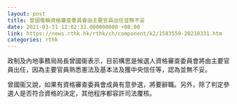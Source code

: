 ```yaml
---
layout: post
title: 曾國衞稱資格審查委員會由主要官員出任並無不妥
date: 2021-03-31 12:02:32.000000000 +08:00
link: https://news.rthk.hk/rthk/ch/component/k2/1583559-20210331.htm
categories: rthk
---
```


政制及內地事務局局長曾國衞表示，目前構思是候選人資格審查委員會將由主要官員出任，因為主要官員熟悉憲法及基本法及獲中央信任等，認為並無不妥。

曾國衞又說，如果有資格審查委員會成員有意參選，將要辭職。另外，除了判定參選人是否符合資格的決定，其他程序都容許司法覆核。
